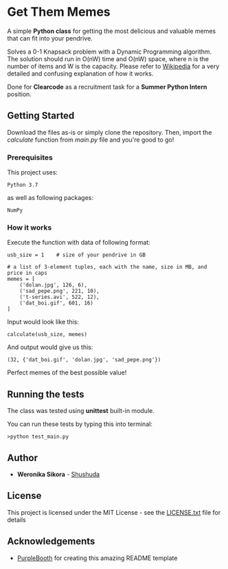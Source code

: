 
# Get Them Memes

A simple **Python class** for getting the most delicious and valuable memes that can fit into your pendrive.

Solves a 0-1 Knapsack problem with a Dynamic Programming algorithm.
The solution should run in O(nW) time and O(nW) space, where n is the number of items and W is the capacity. 
Please refer to [Wikipedia](https://en.wikipedia.org/wiki/Knapsack_problem) for a very detailed and confusing explanation of how it works.

Done for **Clearcode** as a recruitment task for a **Summer Python Intern** position.

## Getting Started

Download the files as-is or simply clone the repository. Then, import the *calculate* function from *main.py* file and you're good to go!

### Prerequisites

This project uses:

```
Python 3.7
```

as well as following packages:

```
NumPy
```
### How it works

Execute the function with data of following format:

```
usb_size = 1    # size of your pendrive in GB

# a list of 3-element tuples, each with the name, size in MB, and price in caps
memes = [
    ('dolan.jpg', 126, 6),
    ('sad_pepe.png', 221, 10),
    ('t-series.avi', 522, 12),
    ('dat_boi.gif', 601, 16)
]
```

Input would look like this:

```
calculate(usb_size, memes)
```
And output would give us this:
```
(32, {'dat_boi.gif', 'dolan.jpg', 'sad_pepe.png'})
```

Perfect memes of the best possible value!

## Running the tests

The class was tested using **unittest** built-in module.

You can run these tests by typing this into terminal:
```
>python test_main.py
```
## Author

* **Weronika Sikora** - [Shushuda](https://github.com/Shushuda)

## License

This project is licensed under the MIT License - see the [LICENSE.txt](LICENSE.txt) file for details

## Acknowledgements

* [PurpleBooth](https://gist.github.com/PurpleBooth) for creating this amazing README template
